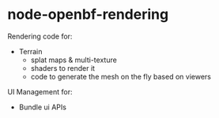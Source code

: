 # node-openbf-rendering
Rendering code for:
- Terrain
  - splat maps & multi-texture
  - shaders to render it
  - code to generate the mesh on the fly based on viewers

UI Management for:
- Bundle ui APIs